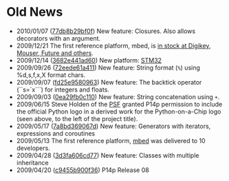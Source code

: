 # Old News #

  * 2010/01/07 ([77db8b29bf0f](http://code.google.com/p/python-on-a-chip/source/detail?r=77db8b29bf0f)) New feature: Closures.  Also allows decorators with an argument.
  * 2009/12/21 The first reference platform, mbed, is [in stock at Digikey, Mouser, Future and others](http://mbed.org/order/).
  * 2009/12/14 ([3682e441ad60](http://code.google.com/p/python-on-a-chip/source/detail?r=3682e441ad60)) New platform: [STM32](http://www.futurlec.com/ET-STM32_Stamp.shtml)
  * 2009/09/26 ([72eede61a411](http://code.google.com/p/python-on-a-chip/source/detail?r=72eede61a411)) New feature: String format (`%`) using %d,s,f,x,X format chars.
  * 2009/09/07 ([fd25e9580963](http://code.google.com/p/python-on-a-chip/source/detail?r=fd25e9580963)) New feature: The backtick operator (``s=`x```) for integers and floats.
  * 2009/09/03 ([0ea29fb0c110](http://code.google.com/p/python-on-a-chip/source/detail?r=0ea29fb0c110)) New feature: String concatenation using `+`.
  * 2009/06/15 Steve Holden of the [PSF](http://www.python.org/psf/) granted P14p permission to include the official Python logo in a derived work for the Python-on-a-Chip logo (seen above, to the left of the project title).
  * 2009/05/17 ([7a8bd369067d](http://code.google.com/p/python-on-a-chip/source/detail?r=7a8bd369067d)) New feature: Generators with iterators, expressions and coroutines
  * 2009/05/13 The first reference platform, [mbed](http://www.mbed.org/) was delivered to 10 developers.
  * 2009/04/28 ([3d3fa606cd77](http://code.google.com/p/python-on-a-chip/source/detail?r=3d3fa606cd77)) New feature: Classes with multiple inheritance
  * 2009/04/20 ([c9455b900f36](http://code.google.com/p/python-on-a-chip/source/detail?r=c9455b900f36)) P14p Release 08